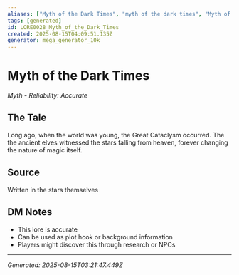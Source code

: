 ```yaml
---
aliases: ["Myth of the Dark Times", "myth of the dark times", "Myth of Dark Times", "Times Dark the of Myth"]
tags: [generated]
id: LORE0028_Myth_of_the_Dark_Times
created: 2025-08-15T04:09:51.135Z
generator: mega_generator_10k
---
```

# Myth of the Dark Times

*Myth - Reliability: Accurate*

## The Tale
Long ago, when the world was young, the Great Cataclysm occurred. The the ancient elves witnessed the stars falling from heaven, forever changing the nature of magic itself.

## Source
Written in the stars themselves

## DM Notes
- This lore is accurate
- Can be used as plot hook or background information
- Players might discover this through research or NPCs

---
*Generated: 2025-08-15T03:21:47.449Z*
